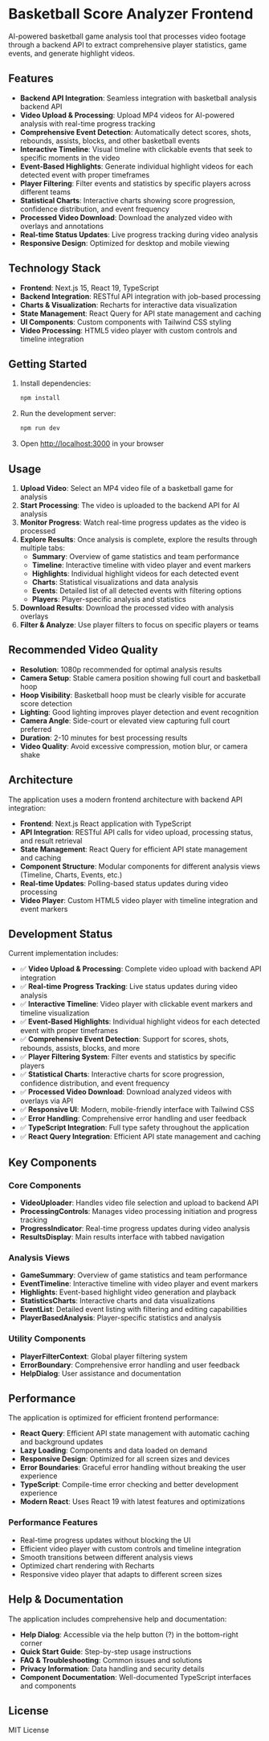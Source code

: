 # Basketball Score Analyzer Frontend

AI-powered basketball game analysis tool that processes video footage through a backend API to extract comprehensive player statistics, game events, and generate highlight videos.

## Features

- **Backend API Integration**: Seamless integration with basketball analysis backend API
- **Video Upload & Processing**: Upload MP4 videos for AI-powered analysis with real-time progress tracking
- **Comprehensive Event Detection**: Automatically detect scores, shots, rebounds, assists, blocks, and other basketball events
- **Interactive Timeline**: Visual timeline with clickable events that seek to specific moments in the video
- **Event-Based Highlights**: Generate individual highlight videos for each detected event with proper timeframes
- **Player Filtering**: Filter events and statistics by specific players across different teams
- **Statistical Charts**: Interactive charts showing score progression, confidence distribution, and event frequency
- **Processed Video Download**: Download the analyzed video with overlays and annotations
- **Real-time Status Updates**: Live progress tracking during video analysis
- **Responsive Design**: Optimized for desktop and mobile viewing

## Technology Stack

- **Frontend**: Next.js 15, React 19, TypeScript
- **Backend Integration**: RESTful API integration with job-based processing
- **Charts & Visualization**: Recharts for interactive data visualization
- **State Management**: React Query for API state management and caching
- **UI Components**: Custom components with Tailwind CSS styling
- **Video Processing**: HTML5 video player with custom controls and timeline integration

## Getting Started

1. Install dependencies:

   ```bash
   npm install
   ```

2. Run the development server:

   ```bash
   npm run dev
   ```

3. Open [http://localhost:3000](http://localhost:3000) in your browser

## Usage

1. **Upload Video**: Select an MP4 video file of a basketball game for analysis
2. **Start Processing**: The video is uploaded to the backend API for AI analysis
3. **Monitor Progress**: Watch real-time progress updates as the video is processed
4. **Explore Results**: Once analysis is complete, explore the results through multiple tabs:
   - **Summary**: Overview of game statistics and team performance
   - **Timeline**: Interactive timeline with video player and event markers
   - **Highlights**: Individual highlight videos for each detected event
   - **Charts**: Statistical visualizations and data analysis
   - **Events**: Detailed list of all detected events with filtering options
   - **Players**: Player-specific analysis and statistics
5. **Download Results**: Download the processed video with analysis overlays
6. **Filter & Analyze**: Use player filters to focus on specific players or teams

## Recommended Video Quality

- **Resolution**: 1080p recommended for optimal analysis results
- **Camera Setup**: Stable camera position showing full court and basketball hoop
- **Hoop Visibility**: Basketball hoop must be clearly visible for accurate score detection
- **Lighting**: Good lighting improves player detection and event recognition
- **Camera Angle**: Side-court or elevated view capturing full court preferred
- **Duration**: 2-10 minutes for best processing results
- **Video Quality**: Avoid excessive compression, motion blur, or camera shake

## Architecture

The application uses a modern frontend architecture with backend API integration:

- **Frontend**: Next.js React application with TypeScript
- **API Integration**: RESTful API calls for video upload, processing status, and result retrieval
- **State Management**: React Query for efficient API state management and caching
- **Component Structure**: Modular components for different analysis views (Timeline, Charts, Events, etc.)
- **Real-time Updates**: Polling-based status updates during video processing
- **Video Player**: Custom HTML5 video player with timeline integration and event markers

## Development Status

Current implementation includes:

- ✅ **Video Upload & Processing**: Complete video upload with backend API integration
- ✅ **Real-time Progress Tracking**: Live status updates during video analysis
- ✅ **Interactive Timeline**: Video player with clickable event markers and timeline visualization
- ✅ **Event-Based Highlights**: Individual highlight videos for each detected event with proper timeframes
- ✅ **Comprehensive Event Detection**: Support for scores, shots, rebounds, assists, blocks, and more
- ✅ **Player Filtering System**: Filter events and statistics by specific players
- ✅ **Statistical Charts**: Interactive charts for score progression, confidence distribution, and event frequency
- ✅ **Processed Video Download**: Download analyzed videos with overlays via API
- ✅ **Responsive UI**: Modern, mobile-friendly interface with Tailwind CSS
- ✅ **Error Handling**: Comprehensive error handling and user feedback
- ✅ **TypeScript Integration**: Full type safety throughout the application
- ✅ **React Query Integration**: Efficient API state management and caching

## Key Components

### Core Components

- **VideoUploader**: Handles video file selection and upload to backend API
- **ProcessingControls**: Manages video processing initiation and progress tracking
- **ProgressIndicator**: Real-time progress updates during video analysis
- **ResultsDisplay**: Main results interface with tabbed navigation

### Analysis Views

- **GameSummary**: Overview of game statistics and team performance
- **EventTimeline**: Interactive timeline with video player and event markers
- **Highlights**: Event-based highlight video generation and playback
- **StatisticsCharts**: Interactive charts and data visualizations
- **EventList**: Detailed event listing with filtering and editing capabilities
- **PlayerBasedAnalysis**: Player-specific statistics and analysis

### Utility Components

- **PlayerFilterContext**: Global player filtering system
- **ErrorBoundary**: Comprehensive error handling and user feedback
- **HelpDialog**: User assistance and documentation

## Performance

The application is optimized for efficient frontend performance:

- **React Query**: Efficient API state management with automatic caching and background updates
- **Lazy Loading**: Components and data loaded on demand
- **Responsive Design**: Optimized for all screen sizes and devices
- **Error Boundaries**: Graceful error handling without breaking the user experience
- **TypeScript**: Compile-time error checking and better development experience
- **Modern React**: Uses React 19 with latest features and optimizations

### Performance Features

- Real-time progress updates without blocking the UI
- Efficient video player with custom controls and timeline integration
- Smooth transitions between different analysis views
- Optimized chart rendering with Recharts
- Responsive video player that adapts to different screen sizes

## Help & Documentation

The application includes comprehensive help and documentation:

- **Help Dialog**: Accessible via the help button (?) in the bottom-right corner
- **Quick Start Guide**: Step-by-step usage instructions
- **FAQ & Troubleshooting**: Common issues and solutions
- **Privacy Information**: Data handling and security details
- **Component Documentation**: Well-documented TypeScript interfaces and components

## License

MIT License
